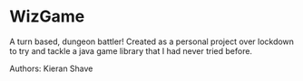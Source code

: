 # WizGame

A turn based, dungeon battler! 
Created as a personal project over lockdown to try and tackle a java game library that I had never tried before.

Authors:
Kieran Shave
